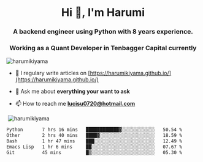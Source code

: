 <h1 align="center">Hi 👋, I'm Harumi</h1>
<h3 align="center">A backend engineer using <b>Python</b> with 8 years experience.</h3>
<h3 align="center">Working as a Quant Developer in <b>Tenbagger Capital</b> currently</h3>

<p align="left"> <img src="https://komarev.com/ghpvc/?username=harumikiyama" alt="harumikiyama" /> </p>


- 📝 I regulary write articles on [https://harumikiyama.github.io/](https://harumikiyama.github.io/)

- 💬 Ask me about **everything your want to ask**

- 📫 How to reach me **lucisu0720@hotmail.com**

<p>&nbsp;<img align="center" src="https://github-readme-stats.vercel.app/api?username=harumikiyama&show_icons=true" alt="harumikiyama" /></p>


<!--START_SECTION:waka-->

```txt
Python       7 hrs 16 mins   ████████████▓░░░░░░░░░░░░   50.54 %
Other        2 hrs 40 mins   ████▓░░░░░░░░░░░░░░░░░░░░   18.59 %
Bash         1 hr 47 mins    ███░░░░░░░░░░░░░░░░░░░░░░   12.49 %
Emacs Lisp   1 hr 6 mins     ██░░░░░░░░░░░░░░░░░░░░░░░   07.67 %
Git          45 mins         █▒░░░░░░░░░░░░░░░░░░░░░░░   05.30 %
```

<!--END_SECTION:waka-->
